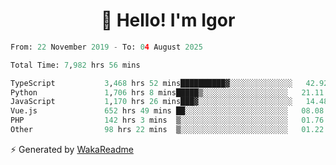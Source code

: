 <h1 align="center">👋 Hello! I'm Igor</h1>

<!--START_SECTION:waka-->

```python
From: 22 November 2019 - To: 04 August 2025

Total Time: 7,982 hrs 56 mins

TypeScript           3,468 hrs 52 mins██████████▓░░░░░░░░░░░░░░   42.92 %
Python               1,706 hrs 8 mins█████▒░░░░░░░░░░░░░░░░░░░   21.11 %
JavaScript           1,170 hrs 26 mins███▓░░░░░░░░░░░░░░░░░░░░░   14.48 %
Vue.js               652 hrs 49 mins ██░░░░░░░░░░░░░░░░░░░░░░░   08.08 %
PHP                  142 hrs 3 mins  ▒░░░░░░░░░░░░░░░░░░░░░░░░   01.76 %
Other                98 hrs 22 mins  ▒░░░░░░░░░░░░░░░░░░░░░░░░   01.22 %
```

<!--END_SECTION:waka-->

⚡ Generated by [WakaReadme](https://github.com/athul/waka-readme)
